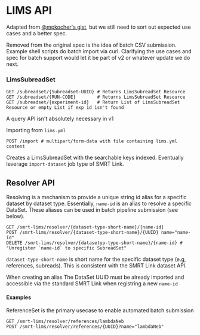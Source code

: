# LIMS API

Adapted from [@mpkocher's gist](https://gist.github.com/mpkocher/d2fc13e44336b1cf878b074fa3bb8869#file-LIMS_API-md), but we still need to sort out expected use cases and a better spec.

Removed from the original spec is the idea of batch CSV submission. Example shell scripts do batch import via curl. Clarifying the use cases and spec for batch support would let it be part of v2 or whatever update we do next.

### LimsSubreadSet

```
GET /subreadset/{Subreadset-UUID} # Returns LimsSubreadSet Resource
GET /subreadset/{RUN-CODE}        # Returns LimsSubreadSet Resource
GET /subreadset/{experiment-id}   # Return List of LimsSubreadSet Resource or empty List if exp id isn't found
```

A query API isn't absolutely necessary in v1

Importing from `lims.yml`

```
POST /import # multipart/form-data with file containing lims.yml content
```

Creates a LimsSubreadSet with the searchable keys indexed. Eventually leverage `import-dataset` job type of SMRT Link.

## Resolver API

Resolving is a mechanism to provide a unique string id alias for a specific dataset by dataset type. Essentially, `name-id` is an alias to resolve a specific DataSet. These aliases can be used in batch pipeline submission (see below).

```
GET /smrt-lims/resolver/{dataset-type-short-name}/{name-id}
POST /smrt-lims/resolver/{dataset-type-short-name}/{UUID} name="name-id" 
DELETE /smrt-lims/resolver/{datasetyp-type-short-name}/{name-id} # "Unregister `name-id` to specific SubreadSet"
```
`dataset-type-short-name` is short name for the specific dataset type (e.g, references, subreads). This is consistent with the SMRT Link dataset API.

When creating an alias The DataSet UUID must be already imported and accessible via the standard SMRT Link when registring a new `name-id`

#### Examples

ReferenceSet is the primary usecase to enable automated batch submission

```
GET /smrt-lims/resolver/references/lambdaNeb
POST /smrt-lims/resolver/references/{UUID}?name="lambdaNeb"
```